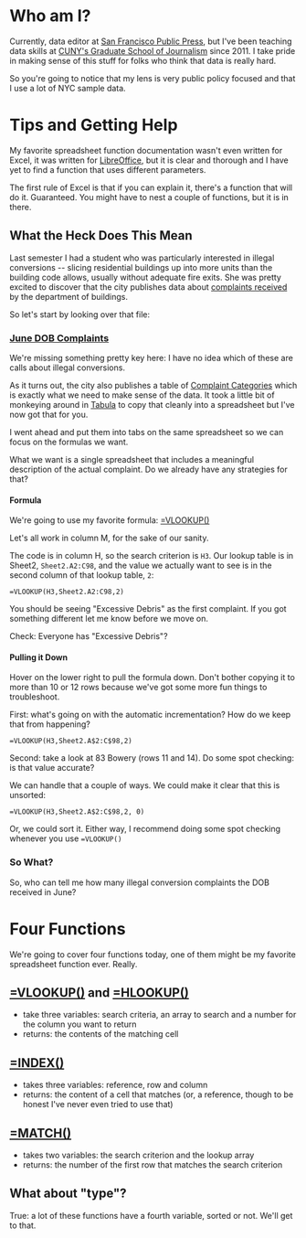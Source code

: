 # Who am I?

Currently, data editor at [San Francisco Public Press](http://sfpublicpress.org/), but I've been teaching data skills at [CUNY's Graduate School of Journalism](http://www.journalism.cuny.edu/) since 2011. I take pride in making sense of this stuff for folks who think that data is really hard.

So you're going to notice that my lens is very public policy focused and that I use a lot of NYC sample data.

# Tips and Getting Help

My favorite spreadsheet function documentation wasn't even written for Excel, it was written for [LibreOffice](https://help.libreheoffice.org/Calc/Spreadsheet_Functions), but it is clear and thorough and I have yet to find a function that uses different parameters.

The first rule of Excel is that if you can explain it, there's a function that will do it. Guaranteed. You might have to nest a couple of functions, but it is in there.

## What the Heck Does This Mean

Last semester I had a student who was particularly interested in illegal conversions -- slicing residential buildings up into more units than the building code allows, usually without adequate fire exits. She was pretty excited to discover that the city publishes data about [complaints received](http://www.nyc.gov/html/dob/html/codes_and_reference_materials/foilmonthly.shtml#complaint) by the department of buildings.

So let's start by looking over that file:

### [June DOB Complaints]()

We're missing something pretty key here: I have no idea which of these are calls about illegal conversions.

As it turns out, the city also publishes a table of [Complaint Categories](http://www.nyc.gov/html/dob/downloads/pdf/complaint_category.pdf) which is exactly what we need to make sense of the data. It took a little bit of monkeying around in [Tabula](http://tabula.technology/) to copy that cleanly into a spreadsheet but I've now got that for you.

I went ahead and put them into tabs on the same spreadsheet so we can focus on the formulas we want.

What we want is a single spreadsheet that includes a meaningful description of the actual complaint. Do we already have any strategies for that?

#### Formula

We're going to use my favorite formula: [=VLOOKUP()](https://help.libreoffice.org/Calc/Spreadsheet_Functions#VLOOKUP)

Let's all work in column M, for the sake of our sanity.

The code is in column H, so the search criterion is `H3`. Our lookup table is in Sheet2, `Sheet2.A2:C98`, and the value we actually want to see is in the second column of that lookup table, `2`:

`=VLOOKUP(H3,Sheet2.A2:C98,2)`

You should be seeing "Excessive Debris" as the first complaint. If you got something different let me know before we move on.

Check: Everyone has "Excessive Debris"?

#### Pulling it Down

Hover on the lower right to pull the formula down. Don't bother copying it to more than 10 or 12 rows because we've got some more fun things to troubleshoot.

First: what's going on with the automatic incrementation? How do we keep that from happening?

`=VLOOKUP(H3,Sheet2.A$2:C$98,2)`

Second: take a look at 83 Bowery (rows 11 and 14). Do some spot checking: is that value accurate?

We can handle that a couple of ways. We could make it clear that this is unsorted:

`=VLOOKUP(H3,Sheet2.A$2:C$98,2, 0)`

Or, we could sort it. Either way, I recommend doing some spot checking whenever you use `=VLOOKUP()`

### So What?
So, who can tell me how many illegal conversion complaints the DOB received in June?


# Four Functions

We're going to cover four functions today, one of them might be my favorite spreadsheet function ever. Really.

## [=VLOOKUP()](https://help.libreoffice.org/Calc/Spreadsheet_Functions#VLOOKUP) and  [=HLOOKUP()](https://help.libreoffice.org/Calc/Spreadsheet_Functions#HLOOKUP)

+ take three variables: search criteria, an array to search and a number for the column you want to return
+ returns: the contents of the matching cell

## [=INDEX()](https://help.libreoffice.org/Calc/Spreadsheet_Functions#INDEX)

+ takes three variables: reference, row and column
+ returns: the content of a cell that matches (or, a reference, though to be honest I've never even tried to use that)


## [=MATCH()](https://help.libreoffice.org/Calc/Spreadsheet_Functions#MATCH)

+ takes two variables: the search criterion and the lookup array
+ returns: the number of the first row that matches the search criterion

## What about "type"?
True: a lot of these functions have a fourth variable, sorted or not. We'll get to that.
